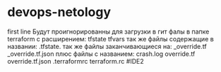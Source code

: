 # devops-netology
first line
Будут проигнорированны для загрузки в гит фалы в папке terraform с расширением:
        tfstate
        tfvars
так же файлы содержащие в названии:
        .tfstate.
так же файлы заканчивающиеся на:
        _override.tf
        _override.tf.json
плюс файлы с названием:
        crash.log
        override.tf
        override.tf.json
        .terraformrc
        terraform.rc
#IDE2